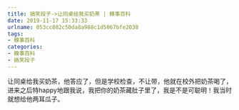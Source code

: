 ```yaml
---
title: 搞笑段子->让同桌给我买奶茶 | 糗事百科
date: 2019-11-17 15:33:33
urlname: 053cc082c50da8a988c1d5067bfe2038
tags: 
- 糗事百科
categories:
- 糗事百科
- 搞笑段子
---
```

让同桌给我买奶茶，他答应了，但是学校检查，不让带，他就在校外把奶茶喝了，进来之后特happy地跟我说，我把你的奶茶藏肚子里了，我是不是可聪明！我当时就想给他两耳瓜子。


